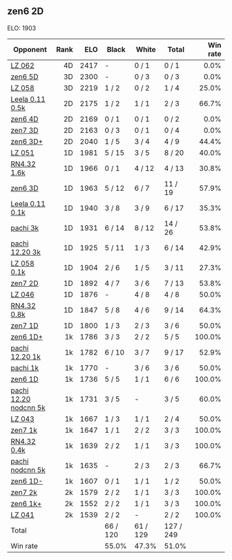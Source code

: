 ## zen6 2D ##

ELO: 1903

Opponent | Rank | ELO | Black | White | Total | Win rate
---------|-----:|----:|-------|-------|-------|-------:
[LZ 062](LZ%20062.md) | 4D | 2417 | - | 0 / 1 | 0 / 1 | 0.0%
[zen6 5D](zen6%205D.md) | 3D | 2300 | - | 0 / 3 | 0 / 3 | 0.0%
[LZ 058](LZ%20058.md) | 3D | 2219 | 1 / 2 | 0 / 2 | 1 / 4 | 25.0%
[Leela 0.11 0.5k](Leela%200.11%200.5k.md) | 2D | 2175 | 1 / 2 | 1 / 1 | 2 / 3 | 66.7%
[zen6 4D](zen6%204D.md) | 2D | 2169 | 0 / 1 | 0 / 1 | 0 / 2 | 0.0%
[zen7 3D](zen7%203D.md) | 2D | 2163 | 0 / 3 | 0 / 1 | 0 / 4 | 0.0%
[zen6 3D+](zen6%203D+.md) | 2D | 2040 | 1 / 5 | 3 / 4 | 4 / 9 | 44.4%
[LZ 051](LZ%20051.md) | 1D | 1981 | 5 / 15 | 3 / 5 | 8 / 20 | 40.0%
[RN4.32 1.6k](RN4.32%201.6k.md) | 1D | 1966 | 0 / 1 | 4 / 12 | 4 / 13 | 30.8%
[zen6 3D](zen6%203D.md) | 1D | 1963 | 5 / 12 | 6 / 7 | 11 / 19 | 57.9%
[Leela 0.11 0.1k](Leela%200.11%200.1k.md) | 1D | 1940 | 3 / 8 | 3 / 9 | 6 / 17 | 35.3%
[pachi 3k](pachi%203k.md) | 1D | 1931 | 6 / 14 | 8 / 12 | 14 / 26 | 53.8%
[pachi 12.20 3k](pachi%2012.20%203k.md) | 1D | 1925 | 5 / 11 | 1 / 3 | 6 / 14 | 42.9%
[LZ 058 0.1k](LZ%20058%200.1k.md) | 1D | 1904 | 2 / 6 | 1 / 5 | 3 / 11 | 27.3%
[zen7 2D](zen7%202D.md) | 1D | 1892 | 4 / 7 | 3 / 6 | 7 / 13 | 53.8%
[LZ 046](LZ%20046.md) | 1D | 1876 | - | 4 / 8 | 4 / 8 | 50.0%
[RN4.32 0.8k](RN4.32%200.8k.md) | 1D | 1847 | 5 / 8 | 4 / 6 | 9 / 14 | 64.3%
[zen7 1D](zen7%201D.md) | 1D | 1800 | 1 / 3 | 2 / 3 | 3 / 6 | 50.0%
[zen6 1D+](zen6%201D+.md) | 1k | 1786 | 3 / 3 | 2 / 2 | 5 / 5 | 100.0%
[pachi 12.20 1k](pachi%2012.20%201k.md) | 1k | 1782 | 6 / 10 | 3 / 7 | 9 / 17 | 52.9%
[pachi 1k](pachi%201k.md) | 1k | 1770 | - | 3 / 6 | 3 / 6 | 50.0%
[zen6 1D](zen6%201D.md) | 1k | 1736 | 5 / 5 | 1 / 1 | 6 / 6 | 100.0%
[pachi 12.20 nodcnn 5k](pachi%2012.20%20nodcnn%205k.md) | 1k | 1731 | 3 / 5 | - | 3 / 5 | 60.0%
[LZ 043](LZ%20043.md) | 1k | 1667 | 1 / 3 | 1 / 1 | 2 / 4 | 50.0%
[zen7 1k](zen7%201k.md) | 1k | 1647 | 1 / 1 | 2 / 2 | 3 / 3 | 100.0%
[RN4.32 0.4k](RN4.32%200.4k.md) | 1k | 1639 | 2 / 2 | 1 / 1 | 3 / 3 | 100.0%
[pachi nodcnn 5k](pachi%20nodcnn%205k.md) | 1k | 1635 | - | 2 / 3 | 2 / 3 | 66.7%
[zen6 1D-](zen6%201D-.md) | 1k | 1607 | 0 / 1 | 1 / 1 | 1 / 2 | 50.0%
[zen7 2k](zen7%202k.md) | 2k | 1579 | 2 / 2 | 1 / 1 | 3 / 3 | 100.0%
[zen6 1k+](zen6%201k+.md) | 2k | 1552 | 2 / 2 | 1 / 1 | 3 / 3 | 100.0%
[LZ 041](LZ%20041.md) | 2k | 1539 | 2 / 2 | - | 2 / 2 | 100.0%
Total | | | 66 / 120 | 61 / 129 | 127 / 249 | 
Win rate| | | 55.0% | 47.3% | 51.0% | 

